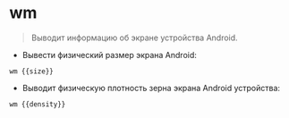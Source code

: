 # wm

> Выводит информацию об экране устройства Android.

- Вывести физический размер экрана Android:

`wm {{size}}`

- Выводит физическую плотность зерна экрана Android устройства:

`wm {{density}}`
